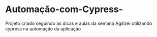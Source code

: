 # Automação-com-Cypress-
Projeto criado seguindo as dicas e aulas da semana Agilizei utilizando cypress na automação da aplicação
